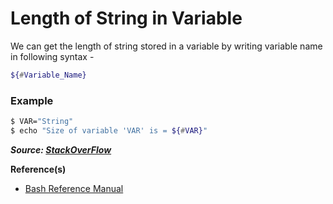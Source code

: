 # Length of String in Variable

We can get the length of string stored in a variable by writing variable name in following syntax -

```bash
${#Variable_Name}
```

### Example

```bash
$ VAR="String"
$ echo "Size of variable 'VAR' is = ${#VAR}"
```

**_Source: [StackOverFlow](https://stackoverflow.com/a/17368090)_**

**Reference(s)**

- [Bash Reference Manual](https://www.gnu.org/savannah-checkouts/gnu/bash/manual/bash.html#Shell-Parameter-Expansion)
